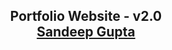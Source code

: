 <h2 align="center">
  Portfolio Website - v2.0<br/>
  <a href="#" target="_blank">Sandeep Gupta</a>
</h2>
<br/>